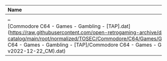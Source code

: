 |Name|Size|
|:---|---:|
|[..](../index.html)|DIR|
|[Commodore C64 - Games - Gambling - [TAP].dat](https://raw.githubusercontent.com/open-retrogaming-archive/dat-catalog/main/root/normalized/TOSEC/Commodore/C64/Games/Gambling/[TAP]/Commodore C64 - Games - Gambling - [TAP]/Commodore C64 - Games - Gambling - [TAP] (TOSEC-v2022-12-22_CM).dat)|23334|
